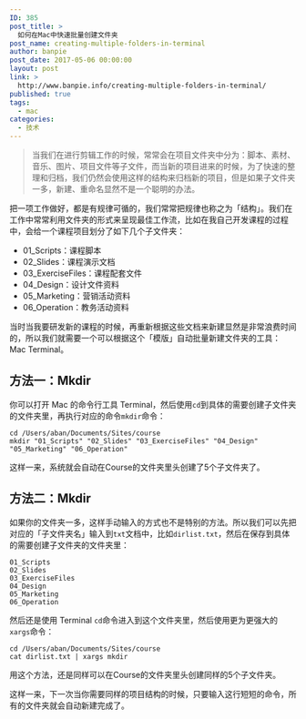 ```yaml
---
ID: 385
post_title: >
  如何在Mac中快速批量创建文件夹
post_name: creating-multiple-folders-in-terminal
author: banpie
post_date: 2017-05-06 00:00:00
layout: post
link: >
  http://www.banpie.info/creating-multiple-folders-in-terminal/
published: true
tags:
  - mac
categories:
  - 技术
---
```

> 当我们在进行剪辑工作的时候，常常会在项目文件夹中分为：脚本、素材、音乐、图片、项目文件等子文件，而当新的项目进来的时候，为了快速的整理和归档，我们仍然会使用这样的结构来归档新的项目，但是如果子文件夹一多，新建、重命名显然不是一个聪明的办法。

把一项工作做好，都是有规律可循的，我们常常把规律也称之为「结构」。我们在工作中常常利用文件夹的形式来呈现最佳工作流，比如在我自己开发课程的过程中，会给一个课程项目划分了如下几个子文件夹：

*   01_Scripts：课程脚本
*   02_Slides：课程演示文档
*   03_ExerciseFiles：课程配套文件
*   04_Design：设计文件资料
*   05_Marketing：营销活动资料
*   06_Operation：教务活动资料

当时当我要研发新的课程的时候，再重新根据这些文档来新建显然是非常浪费时间的，所以我们就需要一个可以根据这个「模版」自动批量新建文件夹的工具：Mac Terminal。

## 方法一：Mkdir

你可以打开 Mac 的命令行工具 Terminal，然后使用`cd`到具体的需要创建子文件夹的文件夹里，再执行对应的命令`mkdir`命令：

    cd /Users/aban/Documents/Sites/course
    mkdir "01_Scripts" "02_Slides" "03_ExerciseFiles" "04_Design" "05_Marketing" "06_Operation"
    

这样一来，系统就会自动在Course的文件夹里头创建了5个子文件夹了。

## 方法二：Mkdir

如果你的文件夹一多，这样手动输入的方式也不是特别的方法。所以我们可以先把对应的「子文件夹名」输入到`txt`文档中，比如`dirlist.txt`，然后在保存到具体的需要创建子文件夹的文件夹里：

    01_Scripts
    02_Slides
    03_ExerciseFiles
    04_Design
    05_Marketing
    06_Operation
    

然后还是使用 Terminal `cd`命令进入到这个文件夹里，然后使用更为更强大的`xargs`命令：

    cd /Users/aban/Documents/Sites/course
    cat dirlist.txt | xargs mkdir
    

用这个方法，还是同样可以在Course的文件夹里头创建同样的5个子文件夹。

这样一来，下一次当你需要同样的项目结构的时候，只要输入这行短短的命令，所有的文件夹就会自动新建完成了。